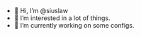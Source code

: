 - 👋 Hi, I’m @siuslaw
- 👀 I’m interested in a lot of things.
- 🌱 I’m currently working on some configs.
